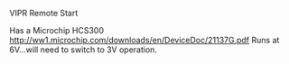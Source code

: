 VIPR Remote Start

Has a Microchip HCS300 http://ww1.microchip.com/downloads/en/DeviceDoc/21137G.pdf
Runs at 6V...will need to switch to 3V operation.
